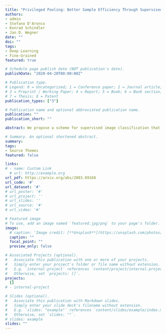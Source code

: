 ```yaml
---
title: "Privileged Pooling: Better Sample Efficiency Through Supervised Attention / in review"
authors:
- admin
- Stefano D'Aronco
- Konrad Schindler
- Jan D. Wegner
date: ""
doi: ""
tags:
- Deep Learning
- Fine-Grained
featured: true

# Schedule page publish date (NOT publication's date).
publishDate: "2020-04-28T00:00:00Z"

# Publication type.
# Legend: 0 = Uncategorized; 1 = Conference paper; 2 = Journal article;
# 3 = Preprint / Working Paper; 4 = Report; 5 = Book; 6 = Book section;
# 7 = Thesis; 8 = Patent
publication_types: ["3"]

# Publication name and optional abbreviated publication name.
publication: ""
publication_short: ""

abstract: We propose a scheme for supervised image classification that uses privileged information, in the form of keypoint annotations for the training data, to learn strong models from small and/or biased training sets. Our main motivation is the recognition of animal species for ecological applications such as biodiversity modelling, which is challenging because of long-tailed species distributions due to rare species, and strong dataset biases such as repetitive scene background in camera traps. To counteract these challenges, we propose a visual attention mechanism that is supervised via keypoint annotations that highlight important object parts. This privileged information, implemented as a novel privileged pooling operation, is only required during training and helps the model to focus on regions that are discriminative. In experiments with three different animal species datasets, we show that deep networks with privileged pooling can use small training sets more efficiently and generalize better.

# Summary. An optional shortened abstract.
summary: 
tags:
- Source Themes
featured: false

links:
# - name: Custom Link
  # url: http://example.org
url_pdf: https://arxiv.org/abs/2003.09168
url_code: '#'
url_dataset: '#'
# url_poster: '#'
# url_project: ''
# url_slides: ''
# url_source: '#'
# url_video: '#'

# Featured image
# To use, add an image named `featured.jpg/png` to your page's folder. 
image:
  # caption: 'Image credit: [**Unsplash**](https://unsplash.com/photos/s9CC2SKySJM)'
  caption: ""
  focal_point: ""
  preview_only: false

# Associated Projects (optional).
#   Associate this publication with one or more of your projects.
#   Simply enter your project's folder or file name without extension.
#   E.g. `internal-project` references `content/project/internal-project/index.md`.
#   Otherwise, set `projects: []`.
projects:
  []
# - internal-project

# Slides (optional).
#   Associate this publication with Markdown slides.
#   Simply enter your slide deck's filename without extension.
#   E.g. `slides: "example"` references `content/slides/example/index.md`.
#   Otherwise, set `slides: ""`.
# slides: example
slides: ""
---
```

<!-- 
{{% callout note %}}
Create your slides in Markdown - click the *Slides* button to check out the example.
{{% /callout %}}

Supplementary notes can be added here, including [code, math, and images](https://wowchemy.com/docs/writing-markdown-latex/). -->
